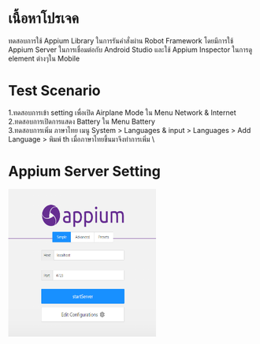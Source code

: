 # เนื้อหาโปรเจค
ทดสอบการใช้ Appium Library ในการรันคำสั่งผ่าน Robot Framework โดยมีการใช้ Appium Server ในการเชื่อมต่อกับ Android Studio และใช้ Appium Inspector ในการดู element ต่างๆใน Mobile

# Test Scenario
1.ทดสอบการเข้า setting เพื่อเปิด Airplane Mode ใน Menu Network & Internet \
2.ทดสอบการเปิดการแสดง Battery ใน Menu Battery \
3.ทดสอบการเพิ่ม ภาษาไทย เมนู System > Languages & input > Languages > Add Language >  พิมพ์ th เมื่อภาษาไทยขึ้นมาจึงทำการเพิ่ม \

# Appium Server Setting
<img src = 'image/Appium_server_setting.PNG' width="300" height="300">



